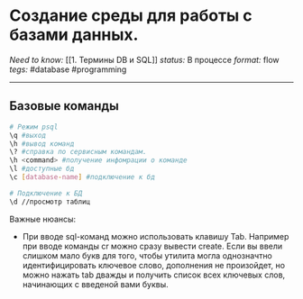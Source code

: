 # Создание среды для работы с базами данных.
*Need to know:* [[1. Термины DB и SQL]]
*status:* В процессе
*format:* flow
*tegs:* #database #programming 

---
## Базовые команды
```bash
# Режим psql
\q #выход
\h #вывод команд
\? #справка по сервисным командам.
\h <command> #получение инфомрации о команде
\l #доступные бд
\c [database-name] #подключение к бд

# Подключение к БД
\d //просмотр таблиц
```

Важные нюансы:

- При вводе sql-команд можно использовать клавишу Tab. Например при вводе команды сr можно сразу вывести create. Если вы ввели слишком мало букв для того, чтобы утилита могла однозначтно идентифицировать ключевое слово, дополнения не произойдет, но можно нажать tab дважды и получить список всех ключевых слов, начинающих с введеной вами буквы.

